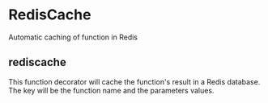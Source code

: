 # RedisCache

Automatic caching of function in Redis

## rediscache

This function decorator will cache the function's result in a Redis database. The key will be the function name and the parameters values.
